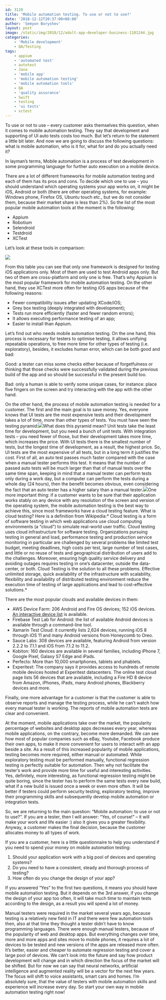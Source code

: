```yaml
---
id: 3120
title: 'Mobile automation testing. To use or not to use?'
date: '2018-12-12T20:37:00+08:00'
author: 'Semyon Boryshev'
layout: post
image: /static/img/2018/12/adult-app-developer-business-1181244.jpg
categories:
    - 'Mobile development'
    - QA/Testing
tags:
    - appium
    - 'automated test'
    - autotest
    - Java
    - 'mobile app'
    - 'mobile automation testing'
    - 'mobile automation tools'
    - QA
    - 'quality assurance'
    - Swift
    - testing
    - 'ui tests'
    - xctest
---
```


To use or not to use – every customer asks themselves this question, when it comes to mobile automation testing. They say that development and supporting of UI auto tests costs too much. But let’s return to the statement a little bit later. And now we are going to discuss the following questions: what is mobile automation, who is it for, what for and do you actually need it?

In layman’s terms, Mobile automation is a process of test development in some programming language for further auto execution on a mobile device.

There are a lot of different frameworks for mobile automation testing and each of them has its pros and cons. To decide which one to use – you should understand which operating systems your app works on, it might be iOS, Android or both (there are other operating systems, for example: Windows phone, Firefox OS, Ubuntu touch etc., but we do not consider them, because their market share is less than 2%). So the list of the most popular mobile automation tools at the moment is the following:

- Appium
- Robotium
- Selendroid
- Testdroid
- XCTest

Let’s look at these tools in comparison:

[![](https://issart.com/blog/wp-content/uploads/2018/12/2018-12-12_1904.png)](https://issart.com/blog/wp-content/uploads/2018/12/2018-12-12_1904.png)


From this table you can see that only one framework is designed for testing iOS applications only. Most of them are used to test Android apps only. But two of them are cross-platform and only one is free. That’s why Appium is the most popular framework for mobile automation testing. On the other hand, they use XCTest more often for testing iOS apps because of the following reasons:

- Fewer compatibility issues after updating XCode/iOS;
- Grey box testing (deeply integrated with development);
- Tests run more efficiently (faster and fewer random errors);
- It allows executing performance testing of an app;
- Easier to install than Appium.

Let’s find out who needs mobile automation testing. On the one hand, this process is necessary for testers to optimise testing, it allows unifying repeatable operations, to free more time for other types of testing (i.e. exploratory), besides, it excludes human error, which can be both good and bad:

Good: a tester can miss some checks either because of forgetfulness or thinking that those checks were successfully validated during the previous build of the app and so should be successful in the present build too.

Bad: only a human is able to verify some unique cases, for instance: place five fingers on the screen and try interacting with the app with the other hand. 

On the other hand, the process of mobile automation testing is needed for a customer. The first and the main goal is to save money. Yes, everyone knows that UI tests are the most expensive tests and their development takes a lot of time, more than other types of tests. You must have seen the testing pyramid:[![](https://issart.com/blog/wp-content/uploads/2018/12/To-use-or-not-to-use-этим-вопросом-задаются-все-заказчики-когда-речь-касается-автоматизации-тестирования-мобильных-приложений-e1544614179106-300x228.png)](https://issart.com/blog/wp-content/uploads/2018/12/To-use-or-not-to-use-этим-вопросом-задаются-все-заказчики-когда-речь-касается-автоматизации-тестирования-мобильных-приложений-e1544614179106.png)What does this pyramid mean? Unit tests take the least time for development, but you need a bunch of unit tests. With integration tests – you need fewer of those, but their development takes more time, which increases the price. With UI tests there is the smallest number of tests, but the longest time of development, as a result, the highest price. So, UI tests are the most expensive of all tests, but in a long term it justifies the cost. First of all, an auto test passes much faster compared with the case when a manual tester performs this test. It means that the number of passed auto tests will be much larger than that of manual tests over the same time span, keeping in mind that a manual tester can perform tests only during a work day, but a computer can perform the tests during a whole day (24 hours), then the benefit becomes obvious, even considering the fact that an auto tester has a higher salary than a manual tester.[![](https://issart.com/blog/wp-content/uploads/2018/12/roi-300x225-300x225.png)](https://issart.com/blog/wp-content/uploads/2018/12/roi-300x225.png)One more important thing: if a customer wants to be sure that their application works stably on any device with any resolution of the screen and version of the operating system, the mobile automation testing is the best way to achieve this, since most frameworks have a cloud testing feature. What is cloud testing? Here is a definition from Wikipedia:* Cloud testing is a form of software testing in which web applications use cloud computing environments (a “cloud”) to simulate real-world user traffic. Cloud testing uses cloud infrastructure for software testing. Organizations pursuing testing in general and load, performance testing and production service monitoring in particular are challenged by several problems like limited test budget, meeting deadlines, high costs per test, large number of test cases, and little or no reuse of tests and geographical distribution of users add to the challenges. Moreover, ensuring high quality service delivery and avoiding outages requires testing in one’s datacenter, outside the data-center, or both. Cloud Testing is the solution to all these problems. Effective unlimited storage, quick availability of the infrastructure with scalability, flexibility and availability of distributed testing environment reduce the execution time of testing of large applications and lead to cost-effective solutions.*

There are the most popular clouds and available devices in them:

- AWS Device Farm: 206 Android and Fire OS devices; 152 iOS devices. [An interactive device list](http://awsdevicefarm.info/) is available.
- Firebase Test Lab for Android: the list of available Android devices is available through a command-line tool.
- Xamarin Test Cloud: it currently lists 2,624 devices, running iOS 8 through iOS 11 and many Android versions from Honeycomb to Oreo.
- Sauce Labs: 308 devices are available, featuring Android from version 2.2.2 to 7.1.1 and iOS from 7.1.2 to 11.2.
- Kobiton: 160 devices are available in several families, including iPhone 7, Google Pixel, Galaxy S7 Edge and iPads.
- Perfecto: More than 10,000 smartphones, tablets and phablets.
- Experitest: The company says it provides access to hundreds of remote mobile devices hosted at Experitest datacenters. The online test cloud page lists 56 devices that are available, including a Fire HD 8 device from Amazon, iPhones, iPads, many Android phones, Blackberry devices and more.

Finally, one more advantage for a customer is that the customer is able to observe reports and manage the testing process, while he can’t watch how every manual tester is working. The reports of mobile automation tests are clear and convenient.

At the moment, mobile applications take over the market, the popularity percentage of websites and desktop apps decreases every year, whereas mobile applications, on the contrary, become more demanded. We can see how most of popular companies such as eBay, Youtube, Facebook produce their own apps, to make it more convenient for users to interact with an app beside a site. As a result of this increased popularity of mobile applications, testing becomes more required, either manual or automated. While exploratory testing must be performed manually, functional regression testing is perfectly suitable for automation. Then why not facilitate the tester’s work and provide more time for useful and interesting activities. Yes, definitely, more interesting, as functional regression testing might be quite boring, since the tester has to perform the same tests every new build, what if a new build is issued once a week or even more often. It will be better if testers could perform security testing, exploratory testing, improve their programming skills and subsequently develop mobile automation or integration tests. 

So, we are returning to the main question: “Mobile automation: to use or not to use?”. If you are a tester, then I will answer: “Yes, of course!” – it will make your work and life easier :) also it gives you a greater flexibility. Anyway, a customer makes the final decision, because the customer allocates money to all types of work.

If you are a customer, here is a little questionnaire to help you understand if you need to spend your money on mobile automation testing:

1. Should your application work with a big pool of devices and operating systems?
2. Do you need to have a consistent, steady and thorough process of testing?
3. How often do you change the design of your app?

If you answered “Yes” to the first two questions, it means you should have mobile automation testing. But it depends on the 3rd answer, if you change the design of your app too often, it will take much time to maintain tests according to the design, as a result you will spend a lot of money.

Manual testers were required in the market several years ago, because testing is a relatively new field in IT and there were few automation tools then, also at that time they thought a tester didn’t have to know programming languages. There were enough manual testers, because of the popularity of web and desktop apps. But everything changes over time, more and more apps and sites move to mobile phones, it requires a lot of devices to be tested and new versions of the apps are released more often. It’s better, easier and cheaper to automate regression testing and cover a large pool of devices. We can’t look into the future and say how product development will change and in which direction the focus of the market will be shifted. But for now we can say that neural networks, artificial intelligence and augmented reality will be a vector for the next few years. The focus will shift to voice assistants, smart cars and homes. I’m absolutely sure, that the value of testers with mobile automation skills and experience will increase every day. So start your own way in mobile automation testing right now!